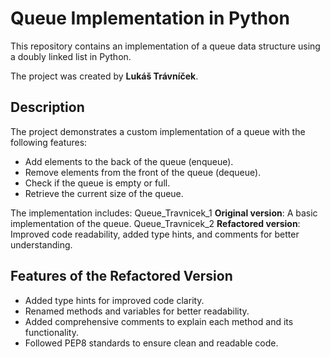# Queue Implementation in Python

This repository contains an implementation of a queue data structure using a doubly linked list in Python.  

The project was created by **Lukáš Trávníček**.

## Description

The project demonstrates a custom implementation of a queue with the following features:
- Add elements to the back of the queue (enqueue).
- Remove elements from the front of the queue (dequeue).
- Check if the queue is empty or full.
- Retrieve the current size of the queue.

The implementation includes:
Queue_Travnicek_1 **Original version**: A basic implementation of the queue.
Queue_Travnicek_2 **Refactored version**: Improved code readability, added type hints, and comments for better understanding.

## Features of the Refactored Version

- Added type hints for improved code clarity.
- Renamed methods and variables for better readability.
- Added comprehensive comments to explain each method and its functionality.
- Followed PEP8 standards to ensure clean and readable code.
